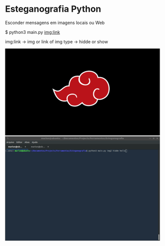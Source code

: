 # Esteganografia Python
Esconder mensagens em imagens locais ou Web


$ python3 main.py <img:link> <type> <message>
  
  img:link -> img or link of img
  type -> hidde or show

![Test Image 1](akatsuki.png)
![Test Image 1](https://github.com/franciscosimiao8/esteganografia/blob/master/libs/Captura%20de%20tela%202020-09-21%2017:40:27.png)
